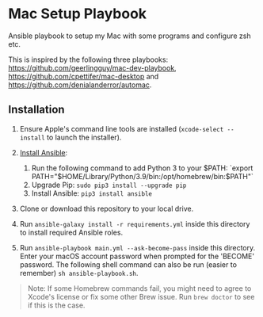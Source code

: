 # Mac Setup Playbook

Ansible playbook to setup my Mac with some programs and configure zsh etc.

This is inspired by the following three playbooks: https://github.com/geerlingguy/mac-dev-playbook, https://github.com/cpettifer/mac-desktop and https://github.com/denialanderror/automac.

## Installation

  1. Ensure Apple's command line tools are installed (`xcode-select --install` to launch the installer).
  2. [Install Ansible](https://docs.ansible.com/ansible/latest/installation_guide/index.html):

     1. Run the following command to add Python 3 to your $PATH: `export PATH="$HOME/Library/Python/3.9/bin:/opt/homebrew/bin:$PATH"`
     2. Upgrade Pip: `sudo pip3 install --upgrade pip`
     3. Install Ansible: `pip3 install ansible`

  3. Clone or download this repository to your local drive.
  4. Run `ansible-galaxy install -r requirements.yml` inside this directory to install required Ansible roles.
  5. Run `ansible-playbook main.yml --ask-become-pass` inside this directory. Enter your macOS account password when prompted for the 'BECOME' password. The following shell command can also be run (easier to remember) `sh ansible-playbook.sh`.

> Note: If some Homebrew commands fail, you might need to agree to Xcode's license or fix some other Brew issue. Run `brew doctor` to see if this is the case.
